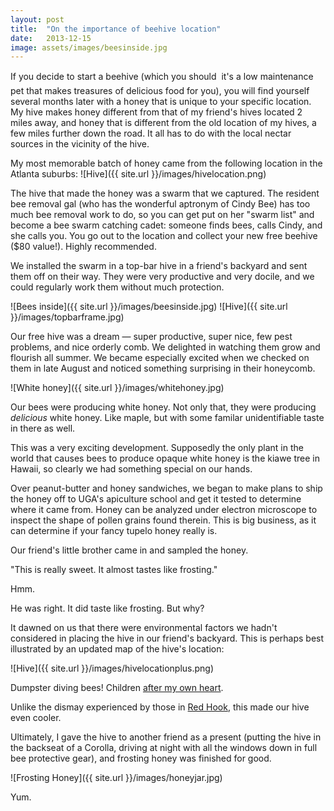```yaml
---
layout: post
title:  "On the importance of beehive location"
date:   2013-12-15
image: assets/images/beesinside.jpg
---
```


If you decide to start a beehive (which you should &#151; it's a low maintenance pet that makes treasures of delicious food for you), you will find yourself several months later with a honey that is unique to your specific location. My hive makes honey different from that of my friend's hives located 2 miles away, and honey that is different from the old location of my hives, a few miles further down the road. It all has to do with the local nectar sources in the vicinity of the hive.

My most memorable batch of honey came from the following location in the Atlanta suburbs:
![Hive]({{ site.url }}/images/hivelocation.png)

The hive that made the honey was a swarm that we captured. The resident bee removal gal (who has the wonderful aptronym of Cindy Bee) has too much bee removal work to do, so you can get put on her "swarm list" and become a bee swarm catching cadet: someone finds bees, calls Cindy, and she calls you. You go out to the location and collect your new free beehive ($80 value!). Highly recommended.

We installed the swarm in a top-bar hive in a friend's backyard and sent them off on their way. They were very productive and very docile, and we could regularly work them without much protection.

![Bees inside]({{ site.url }}/images/beesinside.jpg)
![Hive]({{ site.url }}/images/topbarframe.jpg)

Our free hive was a dream — super productive, super nice, few pest problems, and nice orderly comb. We delighted in watching them grow and flourish all summer. We became especially excited when we checked on them in late August and noticed something surprising in their honeycomb.

![White honey]({{ site.url }}/images/whitehoney.jpg)

Our bees were producing white honey. Not only that, they were producing <em>delicious</em> white honey. Like maple, but with some familar unidentifiable taste in there as well.

This was a very exciting development. Supposedly the only plant in the world that causes bees to produce opaque white honey is the kiawe tree in Hawaii, so clearly we had something special on our hands.

Over peanut-butter and honey sandwiches, we began to make plans to ship the honey off to UGA's apiculture school and get it tested to determine where it came from. Honey can be analyzed under electron microscope to inspect the shape of pollen grains found therein. This is big business, as it can determine if your fancy tupelo honey really is.

Our friend's little brother came in and sampled the honey.

"This is really sweet. It almost tastes like frosting."

Hmm.

He was right. It did taste like frosting. But why?

It dawned on us that there were environmental factors we hadn't considered in placing the hive in our friend's backyard. This is perhaps best illustrated by an updated map of the hive's location:

![Hive]({{ site.url }}/images/hivelocationplus.png)

Dumpster diving bees! Children [after my own heart](https://www.kuro5hin.org/story/2003/1/29/215523/088).

Unlike the dismay experienced by those in [Red Hook](http://www.nytimes.com/2010/11/30/nyregion/30bigcity.html), this made our hive even cooler.

Ultimately, I gave the hive to another friend as a present (putting the hive in the backseat of a Corolla, driving at night with all the windows down in full bee protective gear), and frosting honey was finished for good.

![Frosting Honey]({{ site.url }}/images/honeyjar.jpg)

Yum.
